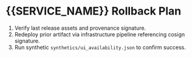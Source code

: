 # {{SERVICE_NAME}} Rollback Plan

1. Verify last release assets and provenance signature.
2. Redeploy prior artifact via infrastructure pipeline referencing cosign signature.
3. Run synthetic `synthetics/ui_availability.json` to confirm success.
